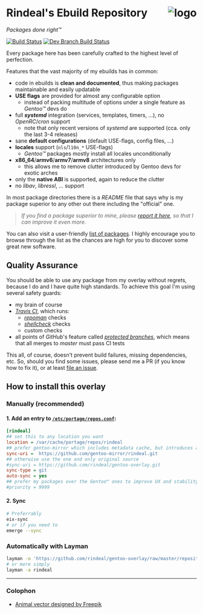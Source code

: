 Rindeal's Ebuild Repository <img src="./assets/logo_96.png" title="Sir Benjamin the Bull" alt="logo" align="right">
=================================================================================================

_Packages done right™_

[![Build Status][ci-master-badge]][ci-master] [![Dev Branch Build Status][ci-dev-badge]][ci-dev]

Every package here has been carefully crafted to the highest level of perfection.

Features that the vast majority of my ebuilds has in common:

 - code in ebuilds is **clean and documented**, thus making packages maintainable and easily updatable
 - **USE flags** are provided for almost any configurable option
     - instead of packing multitude of options under a single feature as _Gentoo™_ devs do
 - full **_systemd_** integration (services, templates, timers, ...), no _OpenRC_/_cron_ support
     - note that only recent versions of _systemd_ are supported (cca. only the last 3-4 releases)
 - sane **default configurations** (default USE-flags, config files, ...)
 - **locales** support (`nls`/`l10n_*` USE-flags)
     - _Gentoo™_ packages mostly install all locales unconditionally
 - **x86_64**/**armv6**/**armv7**/**armv8** architectures only
     - this allows me to remove clutter introduced by Gentoo devs for exotic arches
 - only the **native ABI** is supported, again to reduce the clutter
 - no _libav_, _libressl_, ... support

In most package directories there is a _README_ file that says why is my package superior to any other out there including the "official" one.

> _If you find a package superior to mine, please [report it here][New issue], so that I can improve it even more._

You can also visit a user-friendly [list of packages][LISTING].
I highly encourage you to browse through the list as the chances are high for you to discover some great new software.


Quality Assurance
------------------

You should be able to use any package from my overlay without regrets, because I do and I have quite high standards.
To achieve this goal I'm using several safety guards:

- my brain of course
- _[Travis CI](https://travis-ci.org/)_, which runs:
    - _[repoman](https://wiki.gentoo.org/wiki/Repoman)_ checks
    - _[shellcheck](https://www.shellcheck.net/)_ checks
    - custom checks
- all points of _GitHub_'s feature called _[protected branches]_, which means that all merges to _master_ must pass CI tests

This all, of course, doesn't prevent build failures, missing dependencies, etc. So, should you find
some issues, please send me a PR (if you know how to fix it), or at least [file an issue][New issue].


How to install this overlay
----------------------------

### Manually (recommended)

#### 1. Add an entry to [`/etc/portage/repos.conf`](https://wiki.gentoo.org/wiki//etc/portage/repos.conf):

```ini
[rindeal]
## set this to any location you want
location = /var/cache/portage/repos/rindeal
## prefer gentoo-mirror which includes metadata cache, but introduces a delay (<6hours) for hotfixes
sync-uri =  https://github.com/gentoo-mirror/rindeal.git
## otherwise use the one and only original source
#sync-uri = https://github.com/rindeal/gentoo-overlay.git
sync-type = git
auto-sync = yes
## prefer my packages over the Gentoo™ ones to improve UX and stability (recommended by 9/10 IT experts)
#priority = 9999
```

#### 2. Sync

```sh
# Preferrably
eix-sync
# or if you need to
emerge --sync
```

### Automatically with Layman

```sh
layman -o 'https://github.com/rindeal/gentoo-overlay/raw/master/repositories.xml' -a rindeal
# or more simply
layman -a rindeal
```

---

### Colophon

- [Animal vector designed by Freepik](http://www.freepik.com/free-photos-vectors/animal)

[protected branches]: https://help.github.com/articles/about-protected-branches/
[LISTING]: ./LISTING.md
[New issue]: https://github.com/rindeal/gentoo-overlay/issues/new
[ci-master-badge]: https://img.shields.io/travis/rindeal/gentoo-overlay/master.svg?style=flat-square&label=master%20build
[ci-master]: https://travis-ci.org/rindeal/gentoo-overlay
[ci-dev-badge]: https://img.shields.io/travis/rindeal/gentoo-overlay/dev.svg?style=flat-square&label=dev%20build
[ci-dev]: https://travis-ci.org/rindeal/gentoo-overlay
